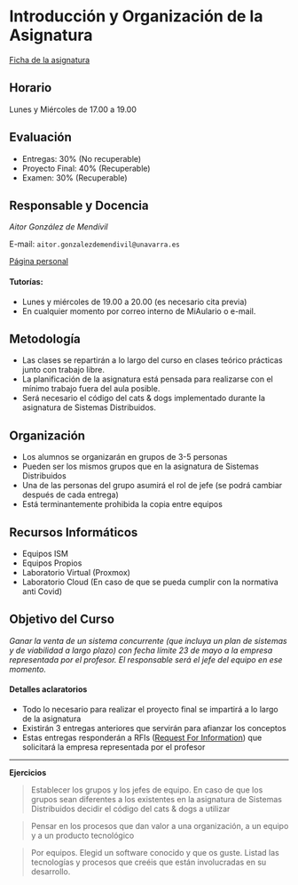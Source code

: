 # Introducción y Organización de la Asignatura

[Ficha de la asignatura](http://www.unavarra.es/ficha-asignaturaDOA?idioma=es&codAsig=72977)

## Horario

Lunes y Miércoles de 17.00 a 19.00

## Evaluación

* Entregas: 30% (No recuperable)
* Proyecto Final: 40% (Recuperable)
* Examen: 30% (Recuperable)

## Responsable y Docencia

*Aitor González de Mendívil*

E-mail: `aitor.gonzalezdemendivil@unavarra.es`

[Página personal](https://www.unavarra.es/pdi?uid=811566)

#### Tutorías:
* Lunes y miércoles de 19.00 a 20.00 (es necesario cita previa)
* En cualquier momento por correo interno de MiAulario o e-mail.

## Metodología

* Las clases se repartirán a lo largo del curso en clases teórico prácticas junto con
trabajo libre.
* La planificación de la asignatura está pensada para realizarse con el mínimo trabajo
fuera del aula posible.
* Será necesario el código del cats & dogs implementado durante la asignatura
de Sistemas Distribuidos.

## Organización

* Los alumnos se organizarán en grupos de 3-5 personas
* Pueden ser los mismos grupos que en la asignatura de Sistemas Distribuidos
* Una de las personas del grupo asumirá el rol de jefe (se podrá cambiar después de cada entrega)
* Está terminantemente prohibida la copia entre equipos

## Recursos Informáticos

* Equipos ISM
* Equipos Propios
* Laboratorio Virtual (Proxmox)
* Laboratorio Cloud (En caso de que se pueda cumplir con la normativa anti Covid)

## Objetivo del Curso

*Ganar la venta de un sistema concurrente (que incluya un plan de sistemas y de
  viabilidad a largo plazo) con fecha límite 23 de mayo a la empresa representada por el profesor.
  El responsable será el jefe del equipo en ese momento.*

#### Detalles aclaratorios
* Todo lo necesario para realizar el proyecto final se impartirá a lo largo de la asignatura
* Existirán 3 entregas anteriores que servirán para afianzar los conceptos
* Estas entregas responderán a RFIs ([Request For Information](https://en.wikipedia.org/wiki/Request_for_information)) que solicitará la empresa representada por el profesor  

___
**Ejercicios**

> Establecer los grupos y los jefes de equipo. En caso de que los grupos sean
diferentes a los existentes en la asignatura de Sistemas Distribuidos decidir el código del cats & dogs a utilizar

> Pensar en los procesos que dan valor a una organización, a un equipo y a un producto tecnológico

> Por equipos. Elegid un software conocido y que os guste. Listad las tecnologías y procesos que creéis que están involucradas en su desarrollo.  
